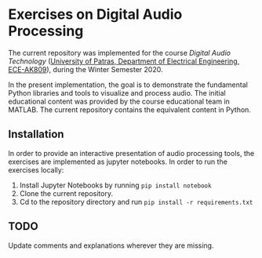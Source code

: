 # Exercises on Digital Audio Processing

The current repository was implemented for the course *Digital Audio Technology* ([University of Patras, Department of Electrical Engineering, ECE-AK809](http://www.ece.upatras.gr/index.php/el/undergraduate/under-courses/ece-ak809-psifiaki-texnologia-ixou.html)), during the Winter Semester 2020.

In the present implementation, the goal is to demonstrate the fundamental Python libraries and tools to visualize and process audio. The initial educational content was provided by the course educational team in MATLAB. The current repository contains the equivalent content in Python.

## Installation
In order to provide an interactive presentation of audio processing tools, the exercises are implemented as jupyter notebooks. In order to run the exercises locally:

1. Install Jupyter Notebooks by running `pip install notebook`
1. Clone the current repository.
1. Cd to the repository directory and run `pip install -r requirements.txt`


## TODO
Update comments and explanations wherever they are missing.
